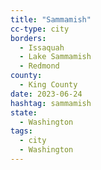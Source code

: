 ```yaml
---
title: "Sammamish"
cc-type: city
borders:
  - Issaquah
  - Lake Sammamish
  - Redmond
county:
  - King County
date: 2023-06-24
hashtag: sammamish
state:
  - Washington
tags:
  - city
  - Washington
---
```

